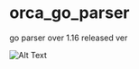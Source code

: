 # orca_go_parser
go parser over 1.16 released ver

![Alt Text](https://s4.gifyu.com/images/result.gif)
